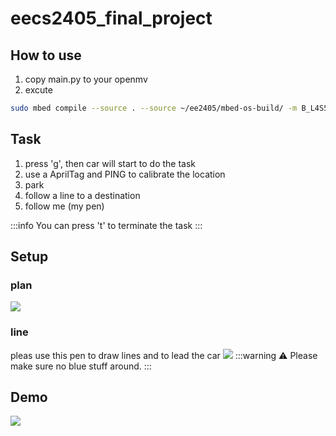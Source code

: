 # eecs2405_final_project
## How to use
1. copy main.py to your openmv
2.  excute 
 ```bash
sudo mbed compile --source . --source ~/ee2405/mbed-os-build/ -m B_L4S5I_IOT01A -t GCC_ARM -f 
```
## Task
1. press 'g', then car will start to do the task
1. use a AprilTag and PING to calibrate the location
2. park
3. follow a line to a destination
4. follow me  (my pen)
 
:::info
You can press 't' to terminate the task
:::
## Setup
### plan
![](https://i.imgur.com/gw2GOYA.jpg)
### line
pleas use this pen to draw lines and to lead the car
![](https://i.imgur.com/een7sSy.jpg)
:::warning
:warning:  Please make sure no blue stuff around.
:::


## Demo
<!-- [![](https://i.imgur.com/nDdGgU5.png)](https://drive.google.com/file/d/17LJlf10qERkdlbz8jkuX2q_cXuTPOrw9/view?usp=sharing) -->
[![](https://i.imgur.com/nDdGgU5.png)](
https://drive.google.com/file/d/17przmbG0mk4DgGyXy_5fjyepB2RLJYL1/view?usp=sharing)
